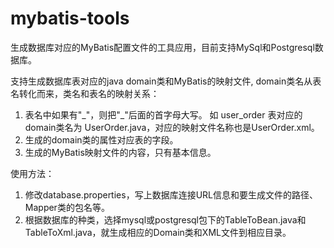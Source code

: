 # mybatis-tools
生成数据库对应的MyBatis配置文件的工具应用，目前支持MySql和Postgresql数据库。

支持生成数据库表对应的java domain类和MyBatis的映射文件, domain类名从表名转化而来，类名和表名的映射关系：
1. 表名中如果有"\_"，则把"\_"后面的首字母大写。 如 user_order 表对应的domain类名为 UserOrder.java，对应的映射文件名称也是UserOrder.xml。
2. 生成的domain类的属性对应表的字段。
3. 生成的MyBatis映射文件的内容，只有基本信息。


使用方法：
1. 修改database.properties，写上数据库连接URL信息和要生成文件的路径、Mapper类的包名等。
2. 根据数据库的种类，选择mysql或postgresql包下的TableToBean.java和TableToXml.java，就生成相应的Domain类和XML文件到相应目录。
